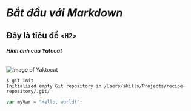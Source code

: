 # *Bắt đầu với Markdown*

## Đây là tiêu đề `<H2>`

###### __Hình ảnh của Yatocat__

![Image of Yaktocat](https://octodex.github.com/images/yaktocat.png)

```
$ git init
Initialized empty Git repository in /Users/skills/Projects/recipe-repository/.git/
```
``` javascript
var myVar = "Hello, world!";
```
